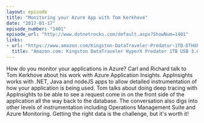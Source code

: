 ```yaml
---
layout: episode
title: "Monitoring your Azure App with Tom Kerkhove"
date: "2017-01-17"
episode_number: "1401"
episode_url: "http://www.dotnetrocks.com/default.aspx?ShowNum=1401"
links:
- url: "https://www.amazon.com/Kingston-DataTraveler-Predator-1TB-DTHXP30/dp/B00E65QM8O/"
  title: "Amazon.com: Kingston DataTraveler HyperX Predator 1TB USB 3.0 Flash Drive (DTHXP30/1TB): Computers &amp;amp; Accessories"
---
```


How do you monitor your applications in Azure? Carl and Richard talk to Tom Kerkhove about his work with Azure Application Insights. AppInsights works with .NET, Java and nodeJS apps to allow detailed instrumentation of how your application is being used. Tom talks about doing deep tracing with AppInsights to be able to see a request come in on the front side of the application all the way back to the database. The conversation also digs into other levels of instrumentation including Operations Management Suite and Azure Monitoring. Getting the right data is the challenge, but it's worth it!
